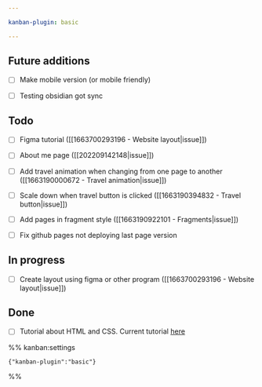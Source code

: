 ```yaml
---

kanban-plugin: basic

---
```


## Future additions

- [ ] Make mobile version (or mobile friendly)
- [ ] Testing obsidian got sync


## Todo

- [ ] Figma tutorial ([[1663700293196 - Website layout|issue]])
- [ ] About me page ([[202209142148|issue]])
- [ ] Add travel animation when changing from one page to another ([[1663190000672 - Travel animation|issue]])
- [ ] Scale down when travel button is clicked ([[1663190394832 - Travel button|issue]])
- [ ] Add pages in fragment style ([[1663190922101 - Fragments|issue]])
- [ ] Fix github pages not deploying last page version


## In progress

- [ ] Create layout using figma or other program ([[1663700293196 - Website layout|issue]])


## Done

- [ ] Tutorial about HTML and CSS. Current tutorial [here](https://www.youtube.com/watch?v=G3e-cpL7ofc)




%% kanban:settings
```
{"kanban-plugin":"basic"}
```
%%